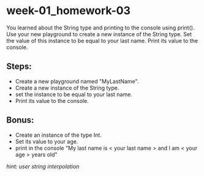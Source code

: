 # week-01_homework-03

You learned about the String type and printing to the console using print(). Use your new playground to create a new instance of the String type. Set the value of this instance to be equal to your last name. Print its value to the console.

## Steps:
- Create a new playground named "MyLastName".
- Create a new instance of the String type.
- set the instance to be equal to your last name.
- Print its value to the console.



## Bonus:
- Create an instance of the type Int.
- Set its value to your age.
- print in the console "My last name is < your last name > and I am < your age > years old"

*hint: user string interpolation* 
